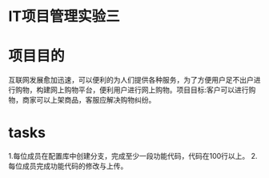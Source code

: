 # IT项目管理实验三

# 项目目的
互联网发展愈加迅速，可以便利的为人们提供各种服务，为了方便用户足不出户进行购物，构建网上购物平台，便利用户进行网上购物。项目目标:客户可以进行购物，商家可以上架商品，客服应解决购物纠纷。

# tasks
1.每位成员在配置库中创建分支，完成至少一段功能代码，代码在100行以上。
2.每位成员完成功能代码的修改与上传。

